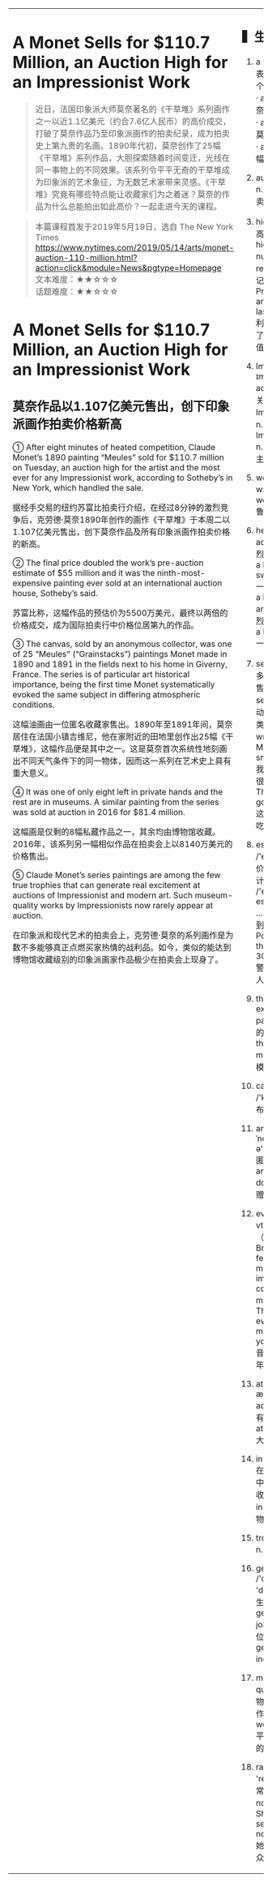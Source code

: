 <html>

<table>
    <tr>
        <td style="vertical-align:top;margin-top:0%;width: 45%">  

# A Monet Sells for $110.7 Million, an Auction High for an Impressionist Work  
>近日，法国印象派大师莫奈著名的《干草堆》系列画作之一以近1.1亿美元（约合7.6亿人民币）的高价成交，打破了莫奈作品乃至印象派画作的拍卖纪录，成为拍卖史上第九贵的名画。1890年代初，莫奈创作了25幅《干草堆》系列作品，大胆探索随着时间变迁，光线在同一事物上的不同效果。该系列令平平无奇的干草堆成为印象派的艺术象征，为无数艺术家带来灵感。《干草堆》究竟有哪些特点能让收藏家们为之着迷？莫奈的作品为什么总能拍出如此高价？一起走进今天的课程。  
  
>本篇课程首发于2019年5月19日，选自 The New York Times  
https://www.nytimes.com/2019/05/14/arts/monet-auction-110-million.html?action=click&module=News&pgtype=Homepage  
文本难度：★★☆☆☆  
话题难度：★★☆☆☆  


# A Monet Sells for $110.7 Million, an Auction High for an Impressionist Work  
## 莫奈作品以1.107亿美元售出，创下印象派画作拍卖价格新高  

① After eight minutes of heated competition, Claude Monet’s 1890 painting “Meules” sold for $110.7 million on Tuesday, an auction high for the artist and the most ever for any Impressionist work, according to Sotheby’s in New York, which handled the sale.  

据经手交易的纽约苏富比拍卖行介绍，在经过8分钟的激烈竞争后，克劳德·莫奈1890年创作的画作《干草堆》于本周二以1.107亿美元售出，创下莫奈作品及所有印象派画作拍卖价格的新高。  

② The final price doubled the work’s pre-auction estimate of $55 million and it was the ninth-most-expensive painting ever sold at an international auction house, Sotheby’s said.  

苏富比称，这幅作品的预估价为5500万美元，最终以两倍的价格成交，成为国际拍卖行中价格位居第九的作品。  

③ The canvas, sold by an anonymous collector, was one of 25 “Meules” (“Grainstacks”) paintings Monet made in 1890 and 1891 in the fields next to his home in Giverny, France. The series is of particular art historical importance, being the first time Monet systematically evoked the same subject in differing atmospheric conditions.  

这幅油画由一位匿名收藏家售出。1890年至1891年间，莫奈居住在法国小镇吉维尼，他在家附近的田地里创作出25幅《干草堆》，这幅作品便是其中之一。这是莫奈首次系统性地刻画出不同天气条件下的同一物体，因而这一系列在艺术史上具有重大意义。  

④ It was one of only eight left in private hands and the rest are in museums. A similar painting from the series was sold at auction in 2016 for $81.4 million.  

这幅画是仅剩的8幅私藏作品之一，其余均由博物馆收藏。2016年，该系列另一幅相似作品在拍卖会上以8140万美元的价格售出。  

⑤ Claude Monet’s series paintings are among the few true trophies that can generate real excitement at auctions of Impressionist and modern art. Such museum-quality works by Impressionists now rarely appear at auction.  

在印象派和现代艺术的拍卖会上，克劳德·莫奈的系列画作是为数不多能够真正点燃买家热情的战利品。如今，类似的能达到博物馆收藏级别的印象派画家作品极少在拍卖会上现身了。  

 </td>
    <td style="vertical-align:top;margin-top:0%">

##  ▍生词好句

1. a + 艺术家名字 表示艺术家的一个作品  
    · a Monet 一幅莫奈的作品  
    · a Mozart 一段莫扎特的作品  
    · a van Gogh 一幅梵高的作品  
    
2. auction /'ɔːkʃən/ n. 拍卖会 vt. 拍卖  
  
3. high /haɪ/ n. 最高水平（the highest level or number）  
    record high 最高记录  
    Profits reached an all-time high last year.   
    利润在去年达到了历史上的最高值。  
    
4. Impressionist /ɪm'preʃənɪst/ adj. 与印象派相关的（relating to Impressionism）n. 印象派艺术家  
    Impressionism n. 印象派；印象主义   
    
5. work /wɜːrk, wɜːk/ n. 作品  
    works of Lu Xun 鲁迅的作品  

6. heated /'hiːtɪd/ adj. 加热的；激烈的  
    a heated swimming pool 一个温水泳池  
    a heated argument 一场激烈的争论  
    a heated debate 一场激烈的辩论  
    
7. sell for + 价格 以多少钱的价格出售  
    sell 的用法：主动表被动  
    类似的词有：write、taste  
    My pen writes smoothly.   
    我的笔写起字来很流畅。  
    The cake tastes good.   
    这个蛋糕很好吃。  
  
8. estimate /'estɪmət/ n. 估价；报价 vt. 估计；估算 /'estɪmeɪt/  
    estimate sth. at … 估算某物达到……  
    Police estimated the crowd at 30,000.   
    警察估计这里的人数有三万人。  
    
9. the ninth-most-expensive painting 第九贵的画  
    the fifth-tallest model 第五高的模特儿  
    
10. canvas /'kænvəs/ n. 帆布；油画布  
  
11. anonymous /əˈnɑnəməs, ə'nɒnɪməs/ adj. 匿名的  
    an anonymous donor 匿名的捐赠者  
    
12. evoke /ɪ'vəʊk/ vt. 引起；唤起 （It means to Bring or recall a feeling, memory, or image to the conscious mind.）  
    The music evoked the memories of her youth.       
    音乐唤起了她的年少记忆。  
  
13. atmospheric /ætməs'ferɪk/ adj. 大气层的；有关大气的  
    atmosphere n. 大气层  
    
14. in private hands 在私人藏家手中；由私人藏家收藏  
    in museums 博物馆馆藏  
    
15. trophy /'trəʊfɪ/ n. 奖品；战利品  
  
16. generate /'dʒenəreɪt, 'dʒɛnəret/ vt. 产生；创造  
    generate new jobs 创造就业岗位  
    generate income 创造收益  
  
17. museum-quality works 博物馆收藏级别的作品  
    workaday works 平凡的、很一般的作品  
    
18. rarely /ˈrerli, 'reəlɪ/ adv. 不经常地（It means not very often.）  
    She is rarely seen in public nowadays.  
    她最近不常在公众前露面。     

</td>
      </tr>
    </table>
</html>
